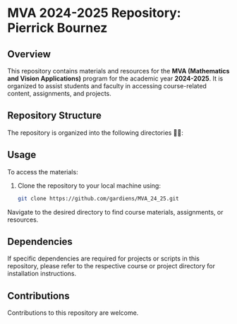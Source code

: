 # MVA 2024-2025 Repository: Pierrick Bournez

## Overview

This repository contains materials and resources for the **MVA (Mathematics and Vision Applications)** program for the academic year **2024-2025**. It is organized to assist students and faculty in accessing course-related content, assignments, and projects.

## Repository Structure

The repository is organized into the following directories 👷‍♀️:

## Usage

To access the materials:

1. Clone the repository to your local machine using:
   ```bash
   git clone https://github.com/gardiens/MVA_24_25.git

Navigate to the desired directory to find course materials, assignments, or resources.
## Dependencies
If specific dependencies are required for projects or scripts in this repository, please refer to the respective course or project directory for installation instructions.

## Contributions
Contributions to this repository are welcome. 
